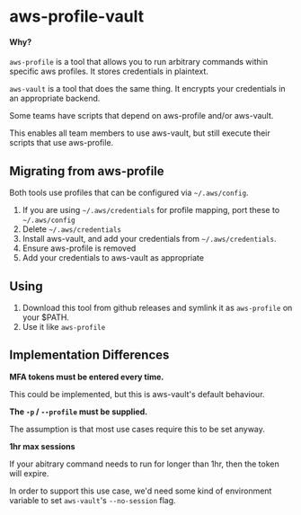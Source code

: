 # aws-profile-vault

#### Why?

`aws-profile` is a tool that allows you to run arbitrary commands within specific aws profiles. It stores credentials in plaintext.

`aws-vault` is a tool that does the same thing. It encrypts your credentials in an appropriate backend.

Some teams have scripts that depend on aws-profile and/or aws-vault. 

This enables all team members to use aws-vault, but still execute their scripts that use aws-profile.

## Migrating from aws-profile

Both tools use profiles that can be configured via `~/.aws/config`.

1. If you are using `~/.aws/credentials` for profile mapping, port these to `~/.aws/config`
2. Delete `~/.aws/credentials`
3. Install aws-vault, and add your credentials from `~/.aws/credentials`.
4. Ensure aws-profile is removed
5. Add your credentials to aws-vault as appropriate

## Using

1. Download this tool from github releases and symlink it as `aws-profile` on your $PATH.
2. Use it like `aws-profile`

## Implementation Differences

**MFA tokens must be entered every time.**

This could be implemented, but this is aws-vault's default behaviour.

**The `-p` / `--profile` must be supplied.**

The assumption is that most use cases require this to be set anyway.

**1hr max sessions**

If your abitrary command needs to run for longer than 1hr, then the token will expire.

In order to support this use case, we'd need some kind of environment variable to set `aws-vault`'s `--no-session` flag.
